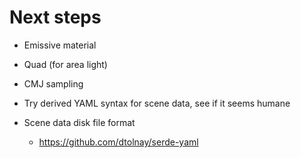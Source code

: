 
Next steps
==========

* Emissive material

* Quad (for area light)

* CMJ sampling

* Try derived YAML syntax for scene data, see if it seems humane

* Scene data disk file format
  * https://github.com/dtolnay/serde-yaml
